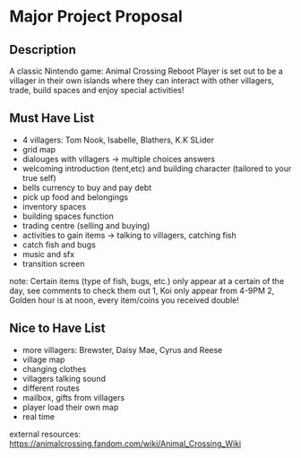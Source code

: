 # Major Project Proposal

## Description

A classic Nintendo game: Animal Crossing Reboot
Player is set out to be a villager in their own islands where they can interact with other villagers, trade, build spaces and enjoy special activities!

## Must Have List

- 4 villagers: Tom Nook, Isabelle, Blathers, K.K SLider
- grid map 
- dialouges with villagers -> multiple choices answers
- welcoming introduction (tent,etc) and building character (tailored to your true self)
- bells currency to buy and pay debt
- pick up food and belongings
- inventory spaces
- building spaces function
- trading centre (selling and buying)
- activities to gain items -> talking to villagers, catching fish
- catch fish and bugs
- music and sfx
- transition screen

note: Certain items (type of fish, bugs, etc.) only appear at a certain of the day, see comments to check them out 
1, Koi only appear from 4-9PM
2, Golden hour is at noon, every item/coins you received double!

## Nice to Have List

- more villagers: Brewster, Daisy Mae, Cyrus and Reese
- village map
- changing clothes
- villagers talking sound
- different routes
- mailbox, gifts from villagers
- player load their own map
- real time


external resources:
https://animalcrossing.fandom.com/wiki/Animal_Crossing_Wiki
